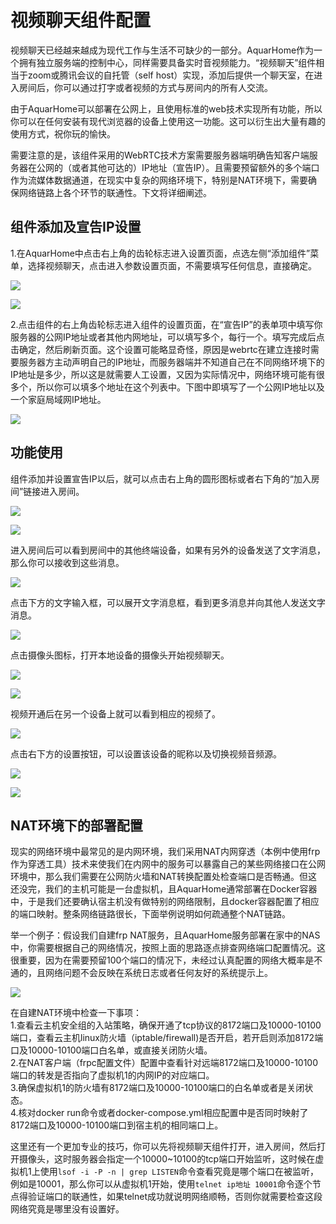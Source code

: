 # 视频聊天组件配置

视频聊天已经越来越成为现代工作与生活不可缺少的一部分。AquarHome作为一个拥有独立服务端的控制中心，同样需要具备实时音视频能力。“视频聊天”组件相当于zoom或腾讯会议的自托管（self host）实现，添加后提供一个聊天室，在进入房间后，你可以通过打字或者视频的方式与房间内的所有人交流。

由于AquarHome可以部署在公网上，且使用标准的web技术实现所有功能，所以你可以在任何安装有现代浏览器的设备上使用这一功能。这可以衍生出大量有趣的使用方式，祝你玩的愉快。

需要注意的是，该组件采用的WebRTC技术方案需要服务器端明确告知客户端服务器在公网的（或者其他可达的）IP地址（宣告IP）。且需要预留额外的多个端口作为流媒体数据通道，在现实中复杂的网络环境下，特别是NAT环境下，需要确保网络链路上各个环节的联通性。下文将详细阐述。


## 组件添加及宣告IP设置

1.在AquarHome中点击右上角的齿轮标志进入设置页面，点选左侧“添加组件”菜单，选择视频聊天，点击进入参数设置页面，不需要填写任何信息，直接确定。  

![](../images/chatroom/chrome_VTnvANeYpC.png)

![](../images/chatroom/chrome_Hwrm1BPyFV.png)


2.点击组件的右上角齿轮标志进入组件的设置页面，在“宣告IP”的表单项中填写你服务器的公网IP地址或者其他内网地址，可以填写多个，每行一个。填写完成后点击确定，然后刷新页面。这个设置可能略显奇怪，原因是webrtc在建立连接时需要服务器方主动声明自己的IP地址，而服务器端并不知道自己在不同网络环境下的IP地址是多少，所以这是就需要人工设置，又因为实际情况中，网络环境可能有很多个，所以你可以填多个地址在这个列表中。下图中即填写了一个公网IP地址以及一个家庭局域网IP地址。

![](../images/chatroom/chrome_imfiTWbwKb.png)

## 功能使用

组件添加并设置宣告IP以后，就可以点击右上角的圆形图标或者右下角的“加入房间”链接进入房间。

![](../images/chatroom/chrome_sEtXwbGGUd.png)

![](../images/chatroom/chrome_WJTlK5KcCW.png)

进入房间后可以看到房间中的其他终端设备，如果有另外的设备发送了文字消息，那么你可以接收到这些消息。

![](../images/chatroom/xHhMm7bEDS.png)

点击下方的文字输入框，可以展开文字消息框，看到更多消息并向其他人发送文字消息。

![](../images/chatroom/chrome_jmXaoKDfpn.png)

点击摄像头图标，打开本地设备的摄像头开始视频聊天。

![](../images/chatroom/chrome_1Uazz3R1Nk.png)

![](../images/chatroom/chrome_I8z13cePpo.png)

视频开通后在另一个设备上就可以看到相应的视频了。

![](../images/chatroom/chrome_6qctDvBhsb.png)

点击右下方的设置按钮，可以设置该设备的昵称以及切换视频音频源。

![](../images/chatroom/chrome_zgOkv1vNUq.png)

![](../images/chatroom/chrome_UWRs0meclA.png)



## NAT环境下的部署配置

现实的网络环境中最常见的是内网环境，我们采用NAT内网穿透（本例中使用frp作为穿透工具）技术来使我们在内网中的服务可以暴露自己的某些网络接口在公网环境中，那么我们需要在公网防火墙和NAT转换配置处检查端口是否畅通。但这还没完，我们的主机可能是一台虚拟机，且AquarHome通常部署在Docker容器中，于是我们还要确认宿主机没有做特别的网络限制，且docker容器配置了相应的端口映射。整条网络链路很长，下面举例说明如何疏通整个NAT链路。

举一个例子：假设我们自建frp NAT服务，且AquarHome服务部署在家中的NAS中，你需要根据自己的网络情况，按照上面的思路逐点排查网络端口配置情况。这很重要，因为在需要预留100个端口的情况下，未经过认真配置的网络大概率是不通的，且网络问题不会反映在系统日志或者任何友好的系统提示上。

![](../images/chatroom/chatroom_nat_network.png)

在自建NAT环境中检查一下事项：  
1.查看云主机安全组的入站策略，确保开通了tcp协议的8172端口及10000-10100端口，查看云主机linux防火墙（iptable/firewall)是否开启，若开启则添加8172端口及10000-10100端口白名单，或直接关闭防火墙。  
2.在NAT客户端（frpc配置文件）配置中查看针对远端8172端口及10000-10100端口的转发是否指向了虚拟机1的内网IP的对应端口。  
3.确保虚拟机1的防火墙有8172端口及10000-10100端口的白名单或者是关闭状态。  
4.核对docker run命令或者docker-compose.yml相应配置中是否同时映射了8172端口及10000-10100端口到宿主机的相同端口上。

这里还有一个更加专业的技巧，你可以先将视频聊天组件打开，进入房间，然后打开摄像头，这时服务器会指定一个10000~10100的tcp端口开始监听，这时候在虚拟机1上使用`lsof -i -P -n | grep LISTEN`命令查看究竟是哪个端口在被监听，例如是10001，那么你可以从虚拟机1开始，使用`telnet ip地址 10001`命令逐个节点得验证端口的联通性，如果telnet成功就说明网络顺畅，否则你就需要检查这段网络究竟是哪里没有设置好。